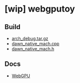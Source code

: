 # [wip] webgputoy


## Build

- [arch_debug.tar.gz](https://github.com/hexops/mach-gpu-dawn/releases)
- [dawn_native_mach.cpp](https://github.com/hexops/mach/blob/main/gpu-dawn/src/dawn/dawn_native_mach.cpp)
- [dawn_native_mach.h](https://github.com/hexops/mach/blob/main/gpu-dawn/src/dawn/dawn_native_mach.h)


## Docs
- [WebGPU](https://gpuweb.github.io/gpuweb/wgsl/#resource-interface)
